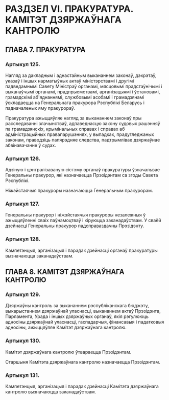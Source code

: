 # РАЗДЗЕЛ VI. ПРАКУРАТУРА. КАМІТЭТ ДЗЯРЖАЎНАГА КАНТРОЛЮ

## ГЛАВА 7. ПРАКУРАТУРА

### Артыкул 125.

Нагляд за дакладным і аднастайным выкананнем законаў, дэкрэтаў, указаў і іншых нарматыўных актаў міністэрствамі і другімі падведамнымі Савету Міністраў органамі, мясцовымі прадстаўнічымі і выканаўчымі органамі, прадпрыемствамі, арганізацыямі і ўстановамі, грамадскімі аб'яднаннямі, службовымі асобамі і грамадзянамі ўскладаецца на Генеральнага пракурора Рэспублікі Беларусь і падначаленых яму пракурораў.

Пракуратура ажыццяўляе нагляд за выкананнем законаў пры расследаванні злачынстваў, адпаведнасцю закону судовых рашэнняў па грамадзянскіх, крымінальных справах і справах аб адміністрацыйных правапарушэннях, у выпадках, прадугледжаных законам, праводзіць папярэдняе следства, падтрымлівае дзяржаўнае абвінавачанне ў судах.

### Артыкул 126.

Адзіную і цэнтралізаваную сістэму органаў пракуратуры ўзначальвае Генеральны пракурор, які назначаецца Прэзідэнтам са згоды Савета Рэспублікі.

Ніжэйстаячыя пракуроры назначаюцца Генеральным пракурорам.

### Артыкул 127.

Генеральны пракурор і ніжэйстаячыя пракуроры незалежныя ў ажыццяўленні сваіх паўнамоцтваў і кіруюцца заканадаўствам. У сваёй дзейнасці Генеральны пракурор падсправаздачны Прэзідэнту.

### Артыкул 128.

Кампетэнцыя, арганізацыя і парадак дзейнасці органаў пракуратуры вызначаюцца заканадаўствам.

## ГЛАВА 8. КАМІТЭТ ДЗЯРЖАЎНАГА КАНТРОЛЮ

### Артыкул 129.

Дзяржаўны кантроль за выкананнем рэспубліканскага бюджэту, выкарыстаннем дзяржаўнай уласнасці, выкананнем актаў Прэзідэнта, Парламента, Урада і іншых дзяржаўных органаў, якія рэгулююць адносіны дзяржаўнай уласнасці, гаспадарчыя, фінансавыя і падатковыя адносіны, ажыццяўляе Камітэт дзяржаўнага кантролю.

### Артыкул 130.

Камітэт дзяржаўнага кантролю ўтвараецца Прэзідэнтам.

Старшыня Камітэта дзяржаўнага кантролю назначаецца Прэзідэнтам.

### Артыкул 131.

Кампетэнцыя, арганізацыя і парадак дзейнасці Камітэта дзяржаўнага кантролю вызначаюцца заканадаўствам.

